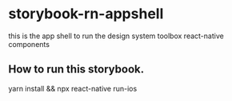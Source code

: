 # storybook-rn-appshell
this is the app shell to run the design system toolbox react-native components

## How to run this storybook.

yarn install && npx react-native run-ios 

